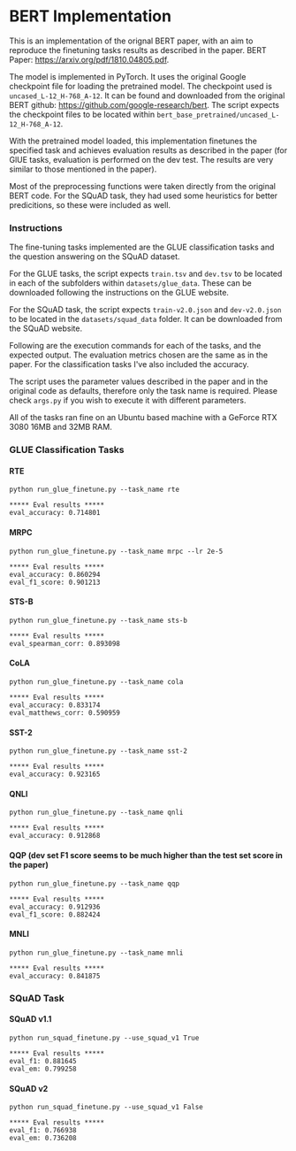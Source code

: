 # BERT Implementation
This is an implementation of the orignal BERT paper, with an aim to reproduce the finetuning
tasks results as described in the paper.
BERT Paper: https://arxiv.org/pdf/1810.04805.pdf.

The model is implemented in PyTorch. It uses the original Google checkpoint file for 
loading the pretrained model. The checkpoint used is `uncased_L-12_H-768_A-12`. 
It can be found and downloaded from the original BERT github: 
https://github.com/google-research/bert.
The script expects the checkpoint files to be located within 
`bert_base_pretrained/uncased_L-12_H-768_A-12`.

With the pretrained model loaded, this implementation finetunes the specified task and 
achieves evaluation results as described in the paper (for GlUE tasks, evaluation is
performed on the dev test. The results are very similar to those mentioned in the paper).

Most of the preprocessing functions were taken directly from the original BERT code. 
For the SQuAD task, they had used some heuristics for better predicitions, so these 
were included as well.

### Instructions
The fine-tuning tasks implemented are the GLUE classification tasks and the question 
answering on the SQuAD dataset. 

For the GLUE tasks, the script expects `train.tsv` and `dev.tsv` to be located in each of the
subfolders within `datasets/glue_data`. These can be downloaded following the instructions on the
GLUE website.

For the SQuAD task, the script expects `train-v2.0.json` and `dev-v2.0.json` to be
located in the `datasets/squad_data` folder. It can be downloaded from the SQuAD website.

Following are the execution commands for each of the tasks, and the expected output. The
evaluation metrics chosen are the same as in the paper. For the classification tasks I've
also included the accuracy. 

The script uses the parameter values described in the paper 
and in the original code as defaults, therefore only the task name is required. 
Please check `args.py` if you wish to execute it with different parameters.

All of the tasks ran fine on an Ubuntu based machine with a GeForce RTX 3080 16MB and
32MB RAM.

### GLUE Classification Tasks
#### RTE
```
python run_glue_finetune.py --task_name rte
```
```
***** Eval results *****
eval_accuracy: 0.714801
```
#### MRPC
```
python run_glue_finetune.py --task_name mrpc --lr 2e-5
```
```
***** Eval results *****
eval_accuracy: 0.860294
eval_f1_score: 0.901213
```
#### STS-B
```
python run_glue_finetune.py --task_name sts-b
```
```
***** Eval results *****
eval_spearman_corr: 0.893098
```
#### CoLA
```
python run_glue_finetune.py --task_name cola
```
```
***** Eval results *****
eval_accuracy: 0.833174
eval_matthews_corr: 0.590959
```
#### SST-2
```
python run_glue_finetune.py --task_name sst-2
```
```
***** Eval results *****
eval_accuracy: 0.923165
```
#### QNLI
```
python run_glue_finetune.py --task_name qnli
```
```
***** Eval results *****
eval_accuracy: 0.912868
```
#### QQP (dev set F1 score seems to be much higher than the test set score in the paper)
```
python run_glue_finetune.py --task_name qqp
```
```
***** Eval results *****
eval_accuracy: 0.912936
eval_f1_score: 0.882424
```
#### MNLI
```
python run_glue_finetune.py --task_name mnli
```
```
***** Eval results *****
eval_accuracy: 0.841875
```
### SQuAD Task
#### SQuAD v1.1
```
python run_squad_finetune.py --use_squad_v1 True
```
```
***** Eval results *****
eval_f1: 0.881645
eval_em: 0.799258
```
#### SQuAD v2
```
python run_squad_finetune.py --use_squad_v1 False
```
```
***** Eval results *****
eval_f1: 0.766938
eval_em: 0.736208
```
